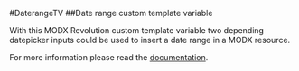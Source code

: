 #DaterangeTV
##Date range custom template variable

With this MODX Revolution custom template variable two depending datepicker inputs could be used to insert a date range in a MODX resource. 

For more information please read the [documentation](http://jako.github.io/DaterangeTV/).
